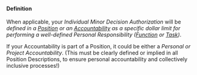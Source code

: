 #### Definition  

When applicable, your *Individual Minor Decision Authorization* will be *defined in a [Position](https://github.com/gcassel/Modular-Organizing-Terminology/blob/JOBranch/terms/position.md) or an [Accountability](https://github.com/gcassel/Modular-Organizing-Terminology/blob/JOBranch/terms/accountability.md) as a specific dollar limit for performing a well-defined Personal Responsibility ([Function](https://github.com/gcassel/Modular-Organizing-Terminology/blob/JOBranch/terms/function.md) or [Task](https://github.com/gcassel/Modular-Organizing-Terminology/blob/JOBranch/terms/task.md))*.
 
If your Accountability is part of a Position, it could be either a *Personal or Project Accountability*.  (This must be clearly defined or implied in all Position Descriptions, to ensure personal accountability and collectively inclusive processes!)  
